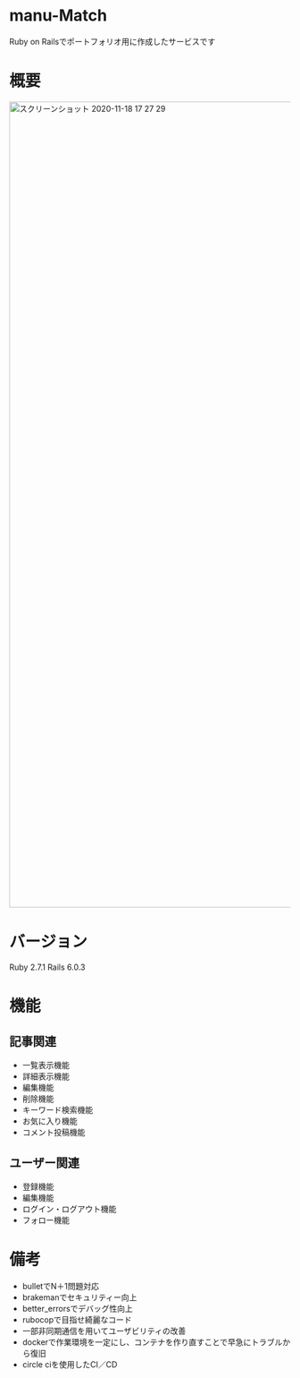 # manu-Match

Ruby on Railsでポートフォリオ用に作成したサービスです

# 概要 

<img width="1440" alt="スクリーンショット 2020-11-18 17 27 29" src="https://user-images.githubusercontent.com/64192021/99505935-cfb4e600-29c4-11eb-8c77-f5f90539c273.png">

# バージョン
Ruby  2.7.1
Rails 6.0.3

# 機能
## 記事関連
 - 一覧表示機能
 - 詳細表示機能
 - 編集機能
 - 削除機能
 - キーワード検索機能
 - お気に入り機能
 - コメント投稿機能

## ユーザー関連
 - 登録機能
 - 編集機能
 - ログイン・ログアウト機能
 - フォロー機能

# 備考
 - bulletでN＋1問題対応
 - brakemanでセキュリティー向上
 - better_errorsでデバッグ性向上
 - rubocopで目指せ綺麗なコード
 - 一部非同期通信を用いてユーザビリティの改善
 - dockerで作業環境を一定にし、コンテナを作り直すことで早急にトラブルから復旧
 - circle ciを使用したCI／CD
